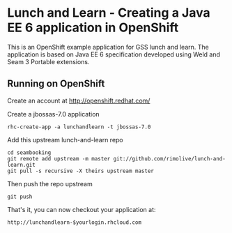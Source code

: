 Lunch and Learn - Creating a Java EE 6 application in OpenShift
===============================================================

This is an OpenShift example application for GSS lunch and learn. The application is based on Java EE 6 specification developed using Weld and Seam 3 Portable extensions.

Running on OpenShift
--------------------

Create an account at http://openshift.redhat.com/

Create a jbossas-7.0 application

    rhc-create-app -a lunchandlearn -t jbossas-7.0

Add this upstream lunch-and-learn repo

    cd seambooking
    git remote add upstream -m master git://github.com/rimolive/lunch-and-learn.git
    git pull -s recursive -X theirs upstream master

Then push the repo upstream

    git push

That's it, you can now checkout your application at:

    http://lunchandlearn-$yourlogin.rhcloud.com
